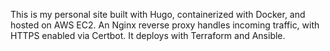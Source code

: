 This is my personal site built with Hugo, containerized with Docker, and hosted on AWS EC2. An Nginx reverse proxy handles incoming traffic, with HTTPS enabled via Certbot. It deploys with Terraform and Ansible.
